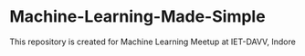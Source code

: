 # Machine-Learning-Made-Simple
This repository is created for Machine Learning Meetup at IET-DAVV, Indore
